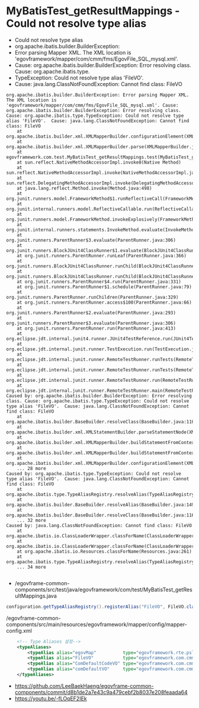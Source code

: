 # MyBatisTest_getResultMappings - Could not resolve type alias

- Could not resolve type alias
- org.apache.ibatis.builder.BuilderException:
- Error parsing Mapper XML. The XML location is 'egovframework/mapper/com/cmm/fms/EgovFile_SQL_mysql.xml'.
- Cause: org.apache.ibatis.builder.BuilderException: Error resolving class. Cause: org.apache.ibatis.type.
- TypeException: Could not resolve type alias 'FileVO'.  
- Cause: java.lang.ClassNotFoundException: Cannot find class: FileVO

```
org.apache.ibatis.builder.BuilderException: Error parsing Mapper XML. The XML location is 'egovframework/mapper/com/cmm/fms/EgovFile_SQL_mysql.xml'. Cause: org.apache.ibatis.builder.BuilderException: Error resolving class. Cause: org.apache.ibatis.type.TypeException: Could not resolve type alias 'FileVO'.  Cause: java.lang.ClassNotFoundException: Cannot find class: FileVO
	at org.apache.ibatis.builder.xml.XMLMapperBuilder.configurationElement(XMLMapperBuilder.java:122)
	at org.apache.ibatis.builder.xml.XMLMapperBuilder.parse(XMLMapperBuilder.java:94)
	at egovframework.com.test.MyBatisTest_getResultMappings.test(MyBatisTest_getResultMappings.java:41)
	at sun.reflect.NativeMethodAccessorImpl.invoke0(Native Method)
	at sun.reflect.NativeMethodAccessorImpl.invoke(NativeMethodAccessorImpl.java:62)
	at sun.reflect.DelegatingMethodAccessorImpl.invoke(DelegatingMethodAccessorImpl.java:43)
	at java.lang.reflect.Method.invoke(Method.java:498)
	at org.junit.runners.model.FrameworkMethod$1.runReflectiveCall(FrameworkMethod.java:59)
	at org.junit.internal.runners.model.ReflectiveCallable.run(ReflectiveCallable.java:12)
	at org.junit.runners.model.FrameworkMethod.invokeExplosively(FrameworkMethod.java:56)
	at org.junit.internal.runners.statements.InvokeMethod.evaluate(InvokeMethod.java:17)
	at org.junit.runners.ParentRunner$3.evaluate(ParentRunner.java:306)
	at org.junit.runners.BlockJUnit4ClassRunner$1.evaluate(BlockJUnit4ClassRunner.java:100)
	at org.junit.runners.ParentRunner.runLeaf(ParentRunner.java:366)
	at org.junit.runners.BlockJUnit4ClassRunner.runChild(BlockJUnit4ClassRunner.java:103)
	at org.junit.runners.BlockJUnit4ClassRunner.runChild(BlockJUnit4ClassRunner.java:63)
	at org.junit.runners.ParentRunner$4.run(ParentRunner.java:331)
	at org.junit.runners.ParentRunner$1.schedule(ParentRunner.java:79)
	at org.junit.runners.ParentRunner.runChildren(ParentRunner.java:329)
	at org.junit.runners.ParentRunner.access$100(ParentRunner.java:66)
	at org.junit.runners.ParentRunner$2.evaluate(ParentRunner.java:293)
	at org.junit.runners.ParentRunner$3.evaluate(ParentRunner.java:306)
	at org.junit.runners.ParentRunner.run(ParentRunner.java:413)
	at org.eclipse.jdt.internal.junit4.runner.JUnit4TestReference.run(JUnit4TestReference.java:89)
	at org.eclipse.jdt.internal.junit.runner.TestExecution.run(TestExecution.java:41)
	at org.eclipse.jdt.internal.junit.runner.RemoteTestRunner.runTests(RemoteTestRunner.java:542)
	at org.eclipse.jdt.internal.junit.runner.RemoteTestRunner.runTests(RemoteTestRunner.java:770)
	at org.eclipse.jdt.internal.junit.runner.RemoteTestRunner.run(RemoteTestRunner.java:464)
	at org.eclipse.jdt.internal.junit.runner.RemoteTestRunner.main(RemoteTestRunner.java:210)
Caused by: org.apache.ibatis.builder.BuilderException: Error resolving class. Cause: org.apache.ibatis.type.TypeException: Could not resolve type alias 'FileVO'.  Cause: java.lang.ClassNotFoundException: Cannot find class: FileVO
	at org.apache.ibatis.builder.BaseBuilder.resolveClass(BaseBuilder.java:118)
	at org.apache.ibatis.builder.xml.XMLStatementBuilder.parseStatementNode(XMLStatementBuilder.java:76)
	at org.apache.ibatis.builder.xml.XMLMapperBuilder.buildStatementFromContext(XMLMapperBuilder.java:137)
	at org.apache.ibatis.builder.xml.XMLMapperBuilder.buildStatementFromContext(XMLMapperBuilder.java:130)
	at org.apache.ibatis.builder.xml.XMLMapperBuilder.configurationElement(XMLMapperBuilder.java:120)
	... 28 more
Caused by: org.apache.ibatis.type.TypeException: Could not resolve type alias 'FileVO'.  Cause: java.lang.ClassNotFoundException: Cannot find class: FileVO
	at org.apache.ibatis.type.TypeAliasRegistry.resolveAlias(TypeAliasRegistry.java:120)
	at org.apache.ibatis.builder.BaseBuilder.resolveAlias(BaseBuilder.java:149)
	at org.apache.ibatis.builder.BaseBuilder.resolveClass(BaseBuilder.java:116)
	... 32 more
Caused by: java.lang.ClassNotFoundException: Cannot find class: FileVO
	at org.apache.ibatis.io.ClassLoaderWrapper.classForName(ClassLoaderWrapper.java:200)
	at org.apache.ibatis.io.ClassLoaderWrapper.classForName(ClassLoaderWrapper.java:89)
	at org.apache.ibatis.io.Resources.classForName(Resources.java:261)
	at org.apache.ibatis.type.TypeAliasRegistry.resolveAlias(TypeAliasRegistry.java:116)
	... 34 more


```

- /egovframe-common-components/src/test/java/egovframework/com/test/MyBatisTest_getResultMappings.java

```java
configuration.getTypeAliasRegistry().registerAlias("FileVO", FileVO.class);
```

/egovframe-common-components/src/main/resources/egovframework/mapper/config/mapper-config.xml

```xml
	<!-- Type Aliases 설정-->
	<typeAliases>
		<typeAlias alias="egovMap" 			type="egovframework.rte.psl.dataaccess.util.EgovMap" />
		<typeAlias alias="FileVO"			type="egovframework.com.cmm.service.FileVO" />
		<typeAlias alias="ComDefaultCodeVO" type="egovframework.com.cmm.ComDefaultCodeVO" />
		<typeAlias alias="comDefaultVO"		type="egovframework.com.cmm.ComDefaultVO" />
	</typeAliases>
```

- https://github.com/LeeBaekHaeng/egovframe-common-components/commit/d8b1de2a7e43c9a479cebf2b8037e208feaada64
- https://youtu.be/-fLOqEF2IEk
